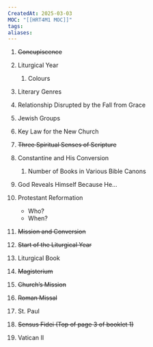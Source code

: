 ```yaml
---
CreatedAt: 2025-03-03
MOC: "[[HRT4M1 MOC]]"
tags: 
aliases:
---
```

1. ~~Concupiscence~~
2. Liturgical Year 
	1. Colours
3. Literary Genres
4. Relationship Disrupted by the Fall from Grace
5. Jewish Groups
6. Key Law for the New Church
7. ~~Three Spiritual Senses of Scripture~~
8. Constantine and His Conversion
	1. Number of Books in Various Bible Canons
9. God Reveals Himself Because He…
10. Protestant Reformation
	- Who?
	- When?

11. ~~Mission and Conversion~~
12. ~~Start of the Liturgical Year~~
13. Liturgical Book
14. ~~Magisterium~~
15. ~~Church’s Mission~~
16. ~~Roman Missal~~
17. St. Paul
18. ~~Sensus Fidei (Top of page 3 of booklet 1)~~
19. Vatican II